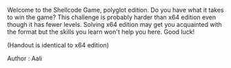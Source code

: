 Welcome to the Shellcode Game, polyglot edition. Do you have what it takes to win the game? This challenge is probably harder than x64 edition even though it has fewer levels. Solving x64 edition may get you acquainted with the format but the skills you learn won't help you here. Good luck!

(Handout is identical to x64 edition)

Author : Aali
